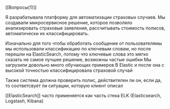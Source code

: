 [[Вопросы(1)]]

Я разрабатывала платформу для автоматизации страховых случаев. Мы создавали микросервисное решение, которое позволяло анализировать страховые заявления, рассчитывать стоимость полисов, автоматически их классифицировать. 

Изначально для того чтобы обработать сообщение от пользователямы мы использовали классификацию по ключевым словам, но после перешли на ElasticSearch, потому что ключевые слова это мягко сказать не самое лучшее решение, возможны частые ошибки
Мы загрузили довольно много обучающих примеров В Elastic и после она с высокой точностью классифицировала страховой случай

Также система должна проверить полис, действителен ли он, если да, то соответсвует ли ситуации, которую клиент описал


[[ElasticSearch]] часто применяется как часть стека ELK (Elasticsearch, Logstash, Kibana)